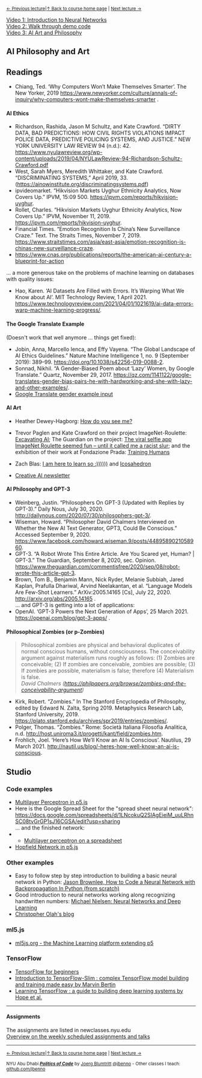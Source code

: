 <sup>[&larr; Previous lecture](/files/09.md)|[&uarr; Back to course home page](/README.md) | [Next lecture &rarr;](/files/11.md)</sup>  

[Video 1: Introduction to Neural Networks](https://stream.nyu.edu/media/1_lk6lzzeh)  
[Video 2: Walk through demo code](https://stream.nyu.edu/media/1_mg6jsjd1)  
[Video 3: AI Art and Philosophy](https://stream.nyu.edu/media/1_e28w28da)

## AI Philosophy and Art

## Readings
- Chiang, Ted. ‘Why Computers Won’t Make Themselves Smarter’. The New Yorker, 2019 https://www.newyorker.com/culture/annals-of-inquiry/why-computers-wont-make-themselves-smarter .

#### AI Ethics
- Richardson, Rashida, Jason M Schultz, and Kate Crawford. “DIRTY DATA, BAD PREDICTIONS: HOW CIVIL RIGHTS VIOLATIONS IMPACT POLICE DATA, PREDICTIVE POLICING SYSTEMS, AND JUSTICE.” NEW YORK UNIVERSITY LAW REVIEW 94 (n.d.): 42. https://www.nyulawreview.org/wp-content/uploads/2019/04/NYULawReview-94-Richardson-Schultz-Crawford.pdf
- West, Sarah Myers, Meredith Whittaker, and Kate Crawford. “DISCRIMINATING SYSTEMS,” April 2019, 33.
(https://ainowinstitute.org/discriminatingsystems.pdf)
- ipvideomarket. “Hikvision Markets Uyghur Ethnicity Analytics, Now Covers Up.” IPVM, 15:09 500. https://ipvm.com/reports/hikvision-uyghur.
- Rollet, Charles. “Hikvision Markets Uyghur Ethnicity Analytics, Now Covers Up.” IPVM, November 11, 2019. https://ipvm.com/reports/hikvision-uyghur.
- Financial Times. “Emotion Recognition Is China’s New Surveillance Craze.” Text. The Straits Times, November 7, 2019. https://www.straitstimes.com/asia/east-asia/emotion-recognition-is-chinas-new-surveillance-craze.
- https://www.cnas.org/publications/reports/the-american-ai-century-a-blueprint-for-action  

... a more generous take on the problems of machine learning on databases with quality issues:
- Hao, Karen. ‘AI Datasets Are Filled with Errors. It’s Warping What We Know about AI’. MIT Technology Review, 1 April 2021. https://www.technologyreview.com/2021/04/01/1021619/ai-data-errors-warp-machine-learning-progress/.

#### The Google Translate Example
(Doesn't work that well anymore ... things get fixed):
- Jobin, Anna, Marcello Ienca, and Effy Vayena. “The Global Landscape of AI Ethics Guidelines.” Nature Machine Intelligence 1, no. 9 (September 2019): 389–99. https://doi.org/10.1038/s42256-019-0088-2.
- Sonnad, Nikhil. “A Gender-Biased Poem about ‘Lazy’ Women, by Google Translate.” Quartz, November 29, 2017. https://qz.com/1141122/google-translates-gender-bias-pairs-he-with-hardworking-and-she-with-lazy-and-other-examples/.
- [Google Translate gender example input](https://github.com/jbenno/nyuad_decoding_nature/blob/master/09/gender.txt)

#### AI Art
- Heather Dewey-Hagborg: [How do you see me?](http://deweyhagborg.com/projects/how-do-you-see-me)
- Trevor Paglen and Kate Crawford on their project ImageNet-Roulette: [Excavating AI](https://www.excavating.ai); The Guardian on the project: [The viral selfie app ImageNet Roulette seemed fun – until it called me a racist slur](https://www.theguardian.com/technology/2019/sep/17/imagenet-roulette-asian-racist-slur-selfie); and the exhibition of their work at Fondazione Prada: [Training Humans](http://www.fondazioneprada.org/project/training-humans/?lang=en)
- Zach Blas: [I am here to learn so :))))))](http://www.zachblas.info/works/im-here-to-learn-so/) and [Icosahedron](http://www.zachblas.info/works/icosahedron/)

- [Creative AI newsletter](https://medium.com/@elluba/creative-ai-newsletter-9-art-design-and-music-updates-over-the-past-few-months-d0ccf838b72e)

#### AI Philosophy and GPT-3
- Weinberg, Justin. “Philosophers On GPT-3 (Updated with Replies by GPT-3).” Daily Nous, July 30, 2020. http://dailynous.com/2020/07/30/philosophers-gpt-3/.
- Wiseman, Howard. “Philosopher David Chalmers Interviewed on Whether the New AI Text Generator, GPT3, Could Be Conscious.” Accessed September 9, 2020. https://www.facebook.com/howard.wiseman.9/posts/4489589021058960.
- GPT-3. “A Robot Wrote This Entire Article. Are You Scared yet, Human? | GPT-3.” The Guardian, September 8, 2020, sec. Opinion. https://www.theguardian.com/commentisfree/2020/sep/08/robot-wrote-this-article-gpt-3.
- Brown, Tom B., Benjamin Mann, Nick Ryder, Melanie Subbiah, Jared Kaplan, Prafulla Dhariwal, Arvind Neelakantan, et al. “Language Models Are Few-Shot Learners.” ArXiv:2005.14165 [Cs], July 22, 2020. http://arxiv.org/abs/2005.14165 .  
... and GPT-3 is getting into a lot of applications:
- OpenAI. ‘GPT-3 Powers the Next Generation of Apps’, 25 March 2021. https://openai.com/blog/gpt-3-apps/ .

#### Philosophical Zombies (or p-Zombies)

> Philosophical zombies are physical and behavioral duplicates of normal conscious humans, without consciousness.  The conceivability argument against materialism runs roughly as follows: (1) Zombies are conceivable; (2) If zombies are conceivable, zombies are possible; (3) If zombies are possible, materialism is false; therefore (4) Materialism is false.  
> _David Chalmers (https://philpapers.org/browse/zombies-and-the-conceivability-argument)_

- Kirk, Robert. “Zombies.” In The Stanford Encyclopedia of Philosophy, edited by Edward N. Zalta, Spring 2019. Metaphysics Research Lab, Stanford University, 2019. https://plato.stanford.edu/archives/spr2019/entries/zombies/.
- Polger, Thomas. “Zombies.” Rome: Società Italiana Filosofia Analitica, n.d. http://host.uniroma3.it/progetti/kant/field/zombies.htm.
- Frohlich, Joel. ‘Here’s How We’ll Know an AI Is Conscious’. Nautilus, 29 March 2021. http://nautil.us/blog/-heres-how-well-know-an-ai-is-conscious.


## Studio

### Code examples
- [Multilayer Perceptron in p5.js](https://editor.p5js.org/jbenno/sketches/7T_fObjb3)
- Here is the Google Spread Sheet for the "spread sheet neural network": https://docs.google.com/spreadsheets/d/1LNcokuQ2SIAgEieiM_uuLRhnSC08tvGrGP1sJ16CGSA/edit?usp=sharing  
... and the finished network:  
- - [Multilayer perceptron on a spreadsheet](https://docs.google.com/spreadsheets/d/1vu0XH4NW4FFMMNhj0mF69kyhv3HMM4mPDwAYx-40f_0/edit?usp=sharing)
- [Hopfield Network in p5.js](https://editor.p5js.org/jbenno/sketches/45rIhtLod)

### Other examples
- Easy to follow step by step introduction to building a basic neural network in Python: [Jason Brownlee, How to Code a Neural Network with Backpropagation In Python (from scratch)](https://machinelearningmastery.com/implement-backpropagation-algorithm-scratch-python/)
- Good introduction to neural networks working along recognizing handwritten numbers: [Michael Nielsen: Neural Networks and Deep Learning](http://neuralnetworksanddeeplearning.com)
- [Christopher Olah's blog](http://colah.github.io)

### ml5.js
- [ml5js.org - the Machine Learning platform extending p5](https://ml5js.org)

### TensorFlow
- [TensorFlow for beginners](http://bobcat.library.nyu.edu/primo-explore/fulldisplay?docid=nyu_aleph005584260&context=L&vid=NYU&search_scope=all&tab=all&lang=en_US)
- [Introduction to TensorFlow-Slim : complex TensorFlow model building and training made easy by Marvin Bertin](http://bobcat.library.nyu.edu/primo-explore/fulldisplay?docid=nyu_aleph005580498&context=L&vid=NYU&search_scope=all&tab=all&lang=en_US)
- [Learning TensorFlow : a guide to building deep learning systems by Hope et al.](http://bobcat.library.nyu.edu/primo-explore/fulldisplay?docid=nyu_aleph005581567&context=L&vid=NYU&search_scope=all&tab=all&lang=en_US)  

***

#### Assignments
The assignments are listed in newclasses.nyu.edu  
[Overview on the weekly scheduled assignments and talks](https://docs.google.com/spreadsheets/d/15ZQVsHbdcMrUzVLIkae5IOQ4I0IY2HdLl63t61t5VSo/edit?usp=sharing)  


***
<sup>[&larr; Previous lecture](/files/09.md)|[&uarr; Back to course home page](/README.md) | [Next lecture &rarr;](/files/11.md)</sup>  
  
<sup>NYU Abu Dhabi ***[Politics of Code](/README.md)*** by [Joerg Blumtritt](https://jbenno.net) [@jbenno](https://twitter.com/jbenno) - Other classes I teach: [github.com/jbenno](https://github.com/jbenno/teaching/blob/master/README.md)</sup>
